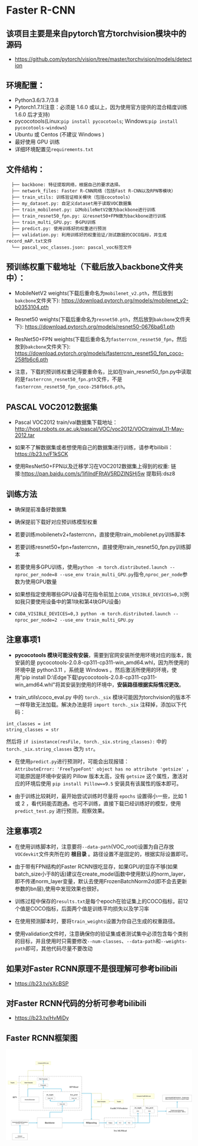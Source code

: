 # Faster R-CNN

## 该项目主要是来自pytorch官方torchvision模块中的源码
* https://github.com/pytorch/vision/tree/master/torchvision/models/detection

## 环境配置：
* Python3.6/3.7/3.8
* Pytorch1.7.1(注意：必须是 1.6.0 或以上，因为使用官方提供的混合精度训练 1.6.0 后才支持)
* pycocotools(Linux:`pip install pycocotools`; Windows:`pip install pycocotools-windows`)
* Ubuntu 或 Centos (不建议 Windows )
* 最好使用 GPU 训练
* 详细环境配置见`requirements.txt`

## 文件结构：
```
  ├── backbone: 特征提取网络，根据自己的要求选择。
  ├── network_files: Faster R-CNN网络（包括Fast R-CNN以及RPN等模块）
  ├── train_utils: 训练验证相关模块（包括cocotools）
  ├── my_dataset.py: 自定义dataset用于读取VOC数据集
  ├── train_mobilenet.py: 以MobileNetV2做为backbone进行训练
  ├── train_resnet50_fpn.py: 以resnet50+FPN做为backbone进行训练
  ├── train_multi_GPU.py: 多GPU训练
  ├── predict.py: 使用训练好的权重进行预测
  ├── validation.py: 利用训练好的权重验证/测试数据的COCO指标，并生成record_mAP.txt文件
  └── pascal_voc_classes.json: pascal_voc标签文件
```

## 预训练权重下载地址（下载后放入backbone文件夹中）：
* MobileNetV2 weights(下载后重命名为`mobilenet_v2.pth`，然后放到`bakcbone`文件夹下): https://download.pytorch.org/models/mobilenet_v2-b0353104.pth

* Resnet50 weights(下载后重命名为`resnet50.pth`，然后放到`bakcbone`文件夹下): https://download.pytorch.org/models/resnet50-0676ba61.pth

* ResNet50+FPN weights(下载后重命名为`fasterrcnn_resnet50_fpn`，然后放到`bakcbone`文件夹下): https://download.pytorch.org/models/fasterrcnn_resnet50_fpn_coco-258fb6c6.pth

* 注意，下载的预训练权重记得要重命名，比如在train_resnet50_fpn.py中读取的是`fasterrcnn_resnet50_fpn.pth`文件，不是`fasterrcnn_resnet50_fpn_coco-258fb6c6.pth`。
 
 
## PASCAL VOC2012数据集
* Pascal VOC2012 train/val数据集下载地址：http://host.robots.ox.ac.uk/pascal/VOC/voc2012/VOCtrainval_11-May-2012.tar

* 如果不了解数据集或者想使用自己的数据集进行训练，请参考bilibili：https://b23.tv/F1kSCK

* 使用ResNet50+FPN以及迁移学习在VOC2012数据集上得到的权重: 链接:https://pan.baidu.com/s/1ifilndFRtAV5RDZINSHj5w 提取码:dsz8

## 训练方法
* 确保提前准备好数据集

* 确保提前下载好对应预训练模型权重

* 若要训练mobilenetv2+fasterrcnn，直接使用train_mobilenet.py训练脚本

* 若要训练resnet50+fpn+fasterrcnn，直接使用train_resnet50_fpn.py训练脚本

* 若要使用多GPU训练，使用`python -m torch.distributed.launch --nproc_per_node=8 --use_env train_multi_GPU.py`指令,`nproc_per_node`参数为使用GPU数量

* 如果想指定使用哪些GPU设备可在指令前加上`CUDA_VISIBLE_DEVICES=0,3`(例如我只要使用设备中的第1块和第4块GPU设备)

* `CUDA_VISIBLE_DEVICES=0,3 python -m torch.distributed.launch --nproc_per_node=2 --use_env train_multi_GPU.py`

## 注意事项1
- **pycocotools 模块可能没有安装**，需要到官网安装所使用环境对应的版本，我安装的是 pycocotools-2.0.8-cp311-cp311-win_amd64.whl，因为所使用的环境中是 python3.11 ，系统是 Windows 。然后激活所使用的环境，使用"pip install D:\Edge下载\pycocotools-2.0.8-cp311-cp311-win_amd64.whl"将其安装到使用的环境中，**安装路径根据实际情况更改**。  

- train_utils\coco_eval.py 中的 `torch._six` 模块可能因为torchvision的版本不一样导致无法加载。解决办法是将 `import torch._six` 注释掉，添加以下代码：  
```  
int_classes = int
string_classes = str
```
然后将 `if isinstance(resFile, torch._six.string_classes):` 中的 `torch._six.string_classes` 改为 `str`。

- 在使用`predict.py`进行预测时，可能会出现报错：  
`AttributeError: 'FreeTypeFont' object has no attribute 'getsize' `，  
可能原因是环境中安装的 Pillow 版本太高，没有 `getsize` 这个属性，激活对应的环境后使用 `pip install Pillow==9.5` 安装具有该属性的版本即可。

- 由于训练比较耗时，最开始尝试训练时尽量将 `epochs` 设置得小一些，比如 1 或 2 ，看代码能否跑通。也可不训练，直接下载已经训练好的模型，使用 `predict_test.py` 进行预测，观察效果。
## 注意事项2
* 在使用训练脚本时，注意要将`--data-path`(VOC_root)设置为自己存放`VOCdevkit`文件夹所在的 **根目录** 。路径设置不是固定的，根据实际设置即可。

* 由于带有FPN结构的Faster RCNN很吃显存，如果GPU的显存不够(如果batch_size小于8的话)建议在create_model函数中使用默认的norm_layer，  
即不传递norm_layer变量，默认去使用FrozenBatchNorm2d(即不会去更新参数的bn层),使用中发现效果也很好。

* 训练过程中保存的`results.txt`是每个epoch在验证集上的COCO指标，前12个值是COCO指标，后面两个值是训练平均损失以及学习率
* 在使用预测脚本时，要将`train_weights`设置为你自己生成的权重路径。

* 使用validation文件时，注意确保你的验证集或者测试集中必须包含每个类别的目标，并且使用时只需要修改`--num-classes`、`--data-path`和`--weights-path`即可，其他代码尽量不要改动

## 如果对Faster RCNN原理不是很理解可参考bilibili
* https://b23.tv/sXcBSP

## 对Faster RCNN代码的分析可参考bilibili
* https://b23.tv/HvMiDy

## Faster RCNN框架图
![Faster R-CNN](fasterRCNN.png) 

